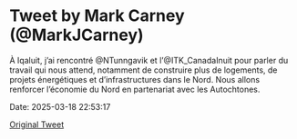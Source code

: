 # Tweet by Mark Carney (@MarkJCarney)

À Iqaluit, j’ai rencontré @NTunngavik et l’@ITK_CanadaInuit pour parler du travail qui nous attend, notamment de construire plus de logements, de projets énergétiques et d’infrastructures dans le Nord. Nous allons renforcer l’économie du Nord en partenariat avec les Autochtones.

Date: 2025-03-18 22:53:17

[Original Tweet](https://x.com/MarkJCarney/status/1902131219497697790)
